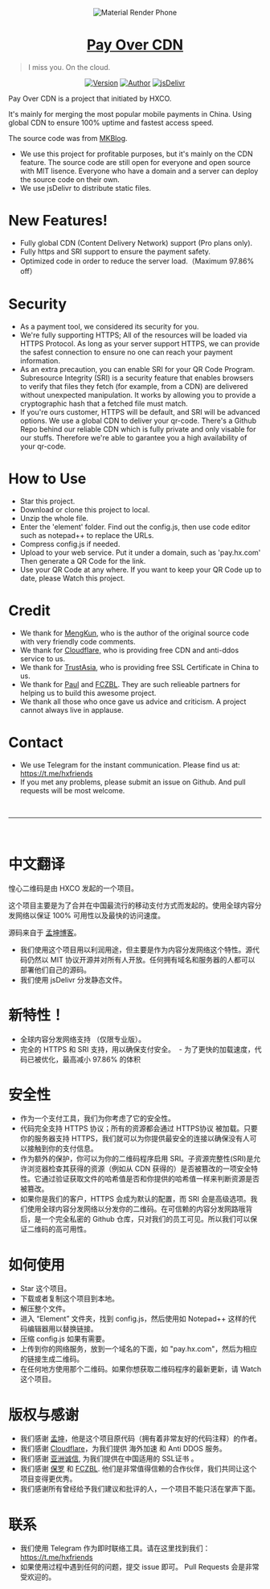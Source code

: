 <p align="center">
<img src="https://ws1.sinaimg.cn/large/0072Lfvtly1fqpoepo8wkj31hc0zktcl.jpg" alt="Material Render Phone">
</p>

<h1 align="center"><a href="https://qr.hxco.de" target="_blank">Pay Over CDN</a></h1>

> I miss you. On the cloud.

<p align="center">
  <a href="https://github.com/HXCO-QR/Pay_Over_CDN/releases" target="_blank"><img alt="Version" src="https://img.shields.io/badge/version-1.1.1-757575.svg?style=flat-square"/></a>
<a href="https://tech.hxco.de"><img alt="Author" src="https://img.shields.io/badge/author-Huangxin-red.svg?style=flat-square"/></a>
<a href="https://www.jsdelivr.com/package/gh/hxco-qr/pay_with_cdn" target="_blank" target="_blank"><img alt="jsDelivr" src="https://data.jsdelivr.com/v1/package/gh/hxco-qr/pay_with_cdn/badge"/></a>
</p>

Pay Over CDN is a project that initiated by HXCO. 

It's mainly for merging the most popular mobile payments in China. Using global CDN to ensure 100% uptime and fastest access speed. 

The source code was from <a href="https://mkblog.cn">MKBlog</a>. 
  - We use this project for profitable purposes, but it's mainly on the CDN feature. The source code are still open for everyone and open source with MIT lisence. Everyone who have a domain and a server can deploy the source code on their own.
  - We use jsDelivr to distribute static files.

# New Features!

  - Fully global CDN (Content Delivery Network) support (Pro plans only).
  - Fully https and SRI support to ensure the payment safety.
  - Optimized code in order to reduce the server load.（Maximum 97.86% off）
  
# Security
- As a payment tool, we considered its security for you.
- We're fully supporting HTTPS; All of the resources will be loaded via HTTPS Protocol. As long as your server support HTTPS, we can provide the safest connection to ensure no one can reach your payment information.
- As an extra precaution, you can enable SRI for your QR Code Program. Subresource Integrity (SRI) is a security feature that enables browsers to verify that files they fetch (for example, from a CDN) are delivered without unexpected manipulation. It works by allowing you to provide a cryptographic hash that a fetched file must match.
- If you're ours customer, HTTPS will be default, and SRI will be advanced options. We use a global CDN to deliver your qr-code. There's a Github Repo behind our reliable CDN which is fully private and only visable for our stuffs. Therefore we're able to garantee you a high availability of your qr-code.


# How to Use
- Star this project.
- Download or clone this project to local.
- Unzip the whole file.
- Enter the 'element' folder. Find out the config.js, then use code editor such as notepad++ to replace the URLs.
- Compress config.js if needed.
- Upload to your web service. Put it under a domain, such as 'pay.hx.com' Then generate a QR Code for the link.
- Use your QR Code at any where. If you want to keep your QR Code up to date, please Watch this project.

# Credit
- We thank for <a href="https://mkblog.cn">MengKun</a>, who is the author of the original source code with very friendly code comments.
- We thank for <a href="https://www.cloudflare.com">Cloudflare,</a> who is providing free CDN and anti-ddos service to us.
- We thank for <a href="https://www.trustasia.com/">TrustAsia</a>, who is providing free SSL Certificate in China to us.
- We thank for <a href="https://paugram.com">Paul</a> and <a href="https://www.fczbl.vip">FCZBL</a>. They are such relieable partners for helping us to build this awesome project.
- We thank all those who once gave us advice and criticism. A project cannot always live in applause.

# Contact
- We use Telegram for the instant communication. Please find us at: https://t.me/hxfriends
- If you met any problems, please submit an issue on Github. And pull requests will be most welcome.
<br>
<hr>
<br>

# 中文翻译

惶心二维码是由 HXCO 发起的一个项目。

这个项目主要是为了合并在中国最流行的移动支付方式而发起的。使用全球内容分发网络以保证 100% 可用性以及最快的访问速度。

源码来自于 <a href="https://mkblog.cn">孟坤博客</a>。
  - 我们使用这个项目用以利润用途，但主要是作为内容分发网络这个特性。源代码仍然以 MIT 协议开源并对所有人开放。任何拥有域名和服务器的人都可以部署他们自己的源码。
  - 我们使用 jsDelivr 分发静态文件。

# 新特性！

  - 全球内容分发网络支持 （仅限专业版）。
  - 完全的 HTTPS 和 SRI 支持，用以确保支付安全。
  - 为了更快的加载速度，代码已被优化，最高减小 97.86% 的体积
  
# 安全性
- 作为一个支付工具，我们为你考虑了它的安全性。
- 代码完全支持 HTTPS 协议；所有的资源都会通过 HTTPS协议 被加载。只要你的服务器支持 HTTPS，我们就可以为你提供最安全的连接以确保没有人可以接触到你的支付信息。 
- 作为额外的保护，你可以为你的二维码程序启用 SRI。子资源完整性(SRI)是允许浏览器检查其获得的资源（例如从 CDN 获得的）是否被篡改的一项安全特性。它通过验证获取文件的哈希值是否和你提供的哈希值一样来判断资源是否被篡改。
- 如果你是我们的客户，HTTPS 会成为默认的配置，而 SRI 会是高级选项。我们使用全球内容分发网络以分发你的二维码。在可信赖的内容分发网路哦背后，是一个完全私密的 Github 仓库，只对我们的员工可见。所以我们可以保证二维码的高可用性。

# 如何使用
- Star 这个项目。
- 下载或者复制这个项目到本地。
- 解压整个文件。
- 进入 “Element” 文件夹，找到 config.js，然后使用如 Notepad++ 这样的代码编辑器用以替换链接。
- 压缩 config.js 如果有需要。
- 上传到你的网络服务，放到一个域名的下面，如 "pay.hx.com"，然后为相应的链接生成二维码。
- 在任何地方使用那个二维码。如果你想获取二维码程序的最新更新，请 Watch 这个项目。

# 版权与感谢
- 我们感谢 <a href="https://mkblog.cn">孟坤</a>，他是这个项目原代码（拥有着非常友好的代码注释）的作者。
- 我们感谢 <a href="https://www.cloudflare.com">Cloudflare</a>，为我们提供 海外加速 和 Anti DDOS 服务。
- 我们感谢 <a href="https://www.trustasia.com/">亚洲诚信</a>, 为我们提供在中国适用的 SSL证书 。
- 我们感谢 <a href="https://paugram.com">保罗</a> 和 <a href="https://www.fczbl.vip">FCZBL</a>. 他们是非常值得信赖的合作伙伴，我们共同让这个项目变得更优秀。
- 我们感谢所有曾经给予我们建议和批评的人，一个项目不能只活在掌声下面。

# 联系
- 我们使用 Telegram 作为即时联络工具。请在这里找到我们： https://t.me/hxfriends
- 如果使用过程中遇到任何的问题，提交 issue 即可。 Pull Requests 会是非常受欢迎的。
